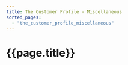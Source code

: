 ```yaml
---
title: The Customer Profile - Miscellaneous
sorted_pages:
  - "the_customer_profile_miscellaneous"
---
```

# {{page.title}}
